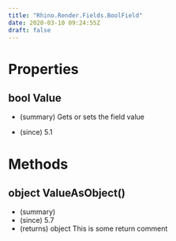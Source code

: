 ```yaml
---
title: "Rhino.Render.Fields.BoolField"
date: 2020-03-10 09:24:55Z
draft: false
---
```


# Properties
## bool Value
- (summary) 
     Gets or sets the field value
     
- (since) 5.1
# Methods
## object ValueAsObject()
- (summary) 
- (since) 5.7
- (returns) object This is some return comment
